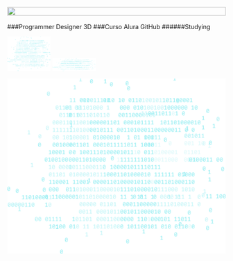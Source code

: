 <p align="center">
  <img width="100%" height="70%" src="https://github.com/ProgrammerDesigner3D/ProgrammerDesigner3D-Curso-Alura_GitHub-/assets/18373344/ac108f2a-f1f9-4dd4-8c22-ffc5e117e649">
  </p>

###Programmer Designer 3D
###Curso Alura GitHub
######Studying





<img src="logica-js-projeto_inicial/img/code.png" width="100">
<img src="logica-js-projeto_inicial/img/code.png" width="100" height="30">

![imag](logica-js-projeto_inicial/img/code.png)